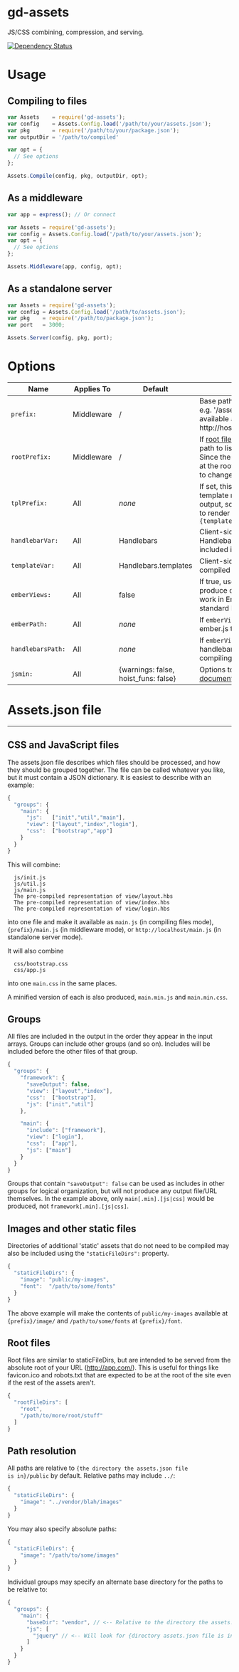 gd-assets
========
JS/CSS combining, compression, and serving.

[![Dependency Status](https://gemnasium.com/godaddy/node-gd-assets.svg)](https://gemnasium.com/godaddy/node-gd-assets)

# Usage

## Compiling to files
```javascript
var Assets    = require('gd-assets');
var config    = Assets.Config.load('/path/to/your/assets.json');
var pkg       = require('/path/to/your/package.json');
var outputDir = '/path/to/compiled'

var opt = {
  // See options
};

Assets.Compile(config, pkg, outputDir, opt);
```

## As a middleware
```javascript
var app = express(); // Or connect

var Assets = require('gd-assets');
var config = Assets.Config.load('/path/to/your/assets.json');
var opt = {
  // See options
};

Assets.Middleware(app, config, opt);
```

## As a standalone server
```javascript
var Assets = require('gd-assets');
var config = Assets.Config.load('/path/to/assets.json');
var pkg    = require('/path/to/package.json');
var port   = 3000;

Assets.Server(config, pkg, port);
```

# Options

Name | Applies To | Default | Description
-----|------------|---------|-------------
<code>prefix:</code> | Middleware | / | Base path to listen for requests on.  e.g. '/assets' will make things available at http://host:port/assets/something.js
<code>rootPrefix:</code> | Middleware | / | If [root files](#root-files) are specified, the base path to listen for root requests on.  Since the point of root files is to be at the root, you probably don't want to change this.
<code>tplPrefix:</code>  | All | *none* | If set, this prefix will prepended to template names in the compiled output, so you will ask handlebars to render <code>{tplPrefix}{templateName}</code>
<code>handlebarVar:</code> | All | Handlebars | Client-side variable name where Handlebars can be found.  Will be included in the compiled output.
<code>templateVar:</code> | All | Handlebars.templates | Client-side variable name where compiled templates will be put.
<code>emberViews:</code> | All | false | If true, use Ember's Handlebars to produce compiled views that will work in Ember instead of the standard Handlebars.
<code>emberPath: | All | *none* | If <code>emberViews:</code> is <code>true</code>, the path to ember.js to use when compiling
<code>handlebarsPath:</code> | All | *none* | If <code>emberViews:</code> is <code>true</code>, the path to handlebars.js to use when compiling
<code>jsmin:</code> | All | {warnings: false, hoist_funs: false} | Options to pass to UglifyJS (see [documentation](https://github.com/mishoo/UglifyJS2)) 

# Assets.json file
--------

## CSS and JavaScript files
The assets.json file describes which files should be processed, and how they should be grouped together.  The file can be called whatever you like, but it must contain a JSON dictionary.  It is easiest to describe with an example:
```javascript
{
  "groups": {
    "main": {
      "js":   ["init","util","main"],
      "view": ["layout","index","login"],
      "css":  ["bootstrap","app"]
    }
  }
}
```

This will combine:
```
  js/init.js
  js/util.js
  js/main.js
  The pre-compiled representation of view/layout.hbs
  The pre-compiled representation of view/index.hbs
  The pre-compiled representation of view/login.hbs
```
into one file and make it available as <code>main.js</code> (in compiling files mode), <code>{prefix}/main.js</code> (in middleware mode), or <code>http://localhost/main.js</code> (in standalone server mode).  

It will also combine
```
  css/bootstrap.css
  css/app.js
```
into one <code>main.css</code> in the same places.

A minified version of each is also produced, <code>main.min.js</code> and <code>main.min.css</code>.

## Groups
All files are included in the output in the order they appear in the input arrays.  Groups can include other groups (and so on). Includes will be included before the other files of that group.
```javascript
{
  "groups": {
    "framework": {
      "saveOutput": false,
      "view": ["layout","index"],
      "css":  ["bootstrap"],
      "js": ["init","util"]
    },

    "main": {
      "include": ["framework"],
      "view": ["login"],
      "css":  ["app"],
      "js": ["main"]
    }
  }
}
```
Groups that contain <code>"saveOutput": false</code> can be used as includes in other groups for logical organization, but will not produce any output file/URL themselves.  In the example above, only <code>main[.min].[js|css]</code> would be produced, not <code>framework[.min].[js|css]</code>.

## Images and other static files
Directories of additional 'static' assets that do not need to be compiled may also be included using the <code>"staticFileDirs":</code> property.
```javascript
{
  "staticFileDirs": {
    "image": "public/my-images",
    "font":  "/path/to/some/fonts"
  }
}
```
The above example will make the contents of <code>public/my-images</code> available at <code>{prefix}/image/</code> and <code>/path/to/some/fonts</code> at <code>{prefix}/font</code>.

## Root files
Root files are similar to staticFileDirs, but are intended to be served from the absolute root of your URL (http://app.com/).  This is useful for things like favicon.ico and robots.txt that are expected to be at the root of the site even if the rest of the assets aren't.
```javascript
{
  "rootFileDirs": [
    "root",
    "/path/to/more/root/stuff"
  ]
}
```

## Path resolution
All paths are relative to <code>{the directory the assets.json file is in}/public</code> by default.  Relative paths may include <code>../</code>:
```javascript
{
  "staticFileDirs": {
    "image": "../vendor/blah/images"
  }
}
```

You may also specify absolute paths:
```javascript
{
  "staticFileDirs": {
    "image": "/path/to/some/images"
  }
}
```

Individual groups may specify an alternate base directory for the paths to be relative to:
```javascript
{
  "groups": {
    "main": {
      "baseDir": "vendor", // <-- Relative to the directory the assets.json file is in, or absolute
      "js": [
        "jquery" // <-- Will look for {directory assets.json file is in}/vendor/jquery.js
      ]
    }
  }
}
```
